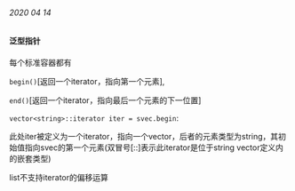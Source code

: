 ###### 2020 04 14

#### 泛型指针

每个标准容器都有

`begin()`[返回一个iterator，指向第一个元素],

`end()`[返回一个iterator，指向最后一个元素的下一位置]

`vector<string>::iterator iter = svec.begin`:

此处iter被定义为一个iterator，指向一个vector，后者的元素类型为string，其初始值指向svec的第一个元素(双冒号[::]表示此iterator是位于string vector定义内的嵌套类型)

list不支持iterator的偏移运算